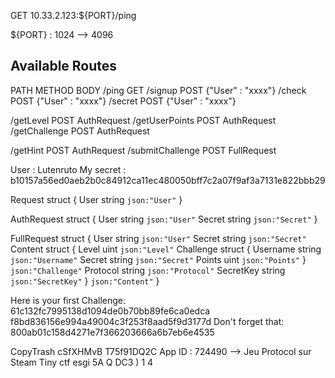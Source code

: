 GET 10.33.2.123:${PORT}/ping

${PORT} : 1024 --> 4096

## Available Routes

PATH                METHOD          BODY
/ping               GET
/signup             POST            {"User" : "xxxx"}
/check              POST            {"User" : "xxxx"}
/secret             POST            {"User" : "xxxx"}

/getLevel           POST            AuthRequest
/getUserPoints      POST            AuthRequest
/getChallenge       POST            AuthRequest

/getHint            POST            AuthRequest
/submitChallenge    POST            FullRequest

User : Lutenruto
My secret : b10157a56ed0aeb2b0c84912ca11ec480050bff7c2a07f9af3a7131e822bbb29

Request struct {
    User string `json:"User"`
}

AuthRequest struct {
    User string `json:"User"`
    Secret string `json:"Secret"`
}

FullRequest struct {
    User string `json:"User"`
    Secret string `json:"Secret"`
    Content struct {
        Level uint `json:"Level"`
        Challenge struct {
            Username string `json:"Username"`
            Secret string `json:"Secret"`
            Points uint `json:"Points"`
        } `json:"Challenge"`
        Protocol string `json:"Protocol"`
        SecretKey string `json:"SecretKey"`
    } `json:"Content"`
}


Here is your first Challenge: 
61c132fc7995138d1094de0b70bb89fe6ca0edca
f8bd836156e994a49004c3f253f8aad5f9d3177d
Don't forget that: 800ab01c158d4271e7f366203666a6b7eb6e4535

CopyTrash cSfXHMvB T75f91DQ2C
App ID : 724490 --> Jeu Protocol sur Steam
Tiny ctf esgi 5A
Q DC3 ) 1 4
